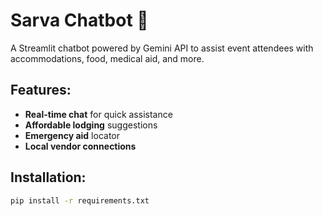 # Sarva Chatbot 🤖  
A Streamlit chatbot powered by Gemini API to assist event attendees with accommodations, food, medical aid, and more.

## Features:
- **Real-time chat** for quick assistance  
- **Affordable lodging** suggestions  
- **Emergency aid** locator  
- **Local vendor connections**  

## Installation:
```bash
pip install -r requirements.txt
